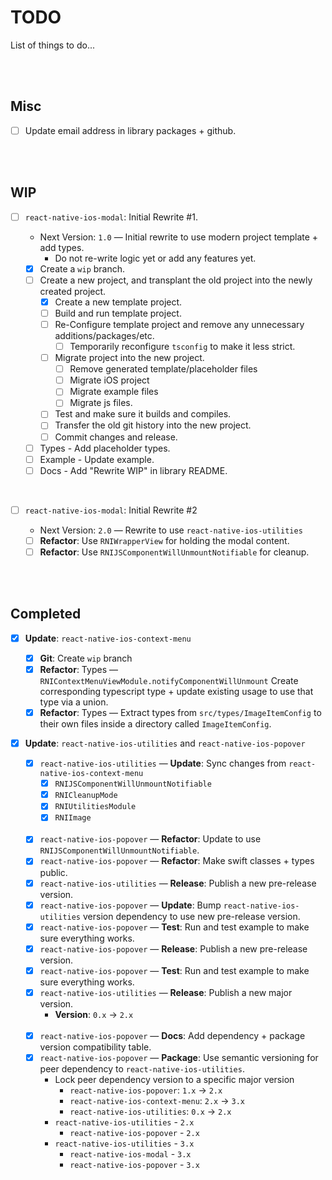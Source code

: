 # TODO

List of things to do...

<br><br>

## Misc

- [ ] Update email address in library packages + github.

<br><br>

## WIP

- [ ] `react-native-ios-modal`: Initial Rewrite #1.

	* Next Version: `1.0` — Initial rewrite to use modern project template + add types.
		* Do not re-write logic yet or add any features yet.

	- [x] Create a `wip` branch.
	- [ ] Create a new project, and transplant the old project into the newly created project.
		- [x] Create a new template project.
		- [ ] Build and run template project.
		- [ ] Re-Configure template project and remove any unnecessary additions/packages/etc. 
			- [ ] Temporarily reconfigure `tsconfig` to make it less strict.
		- [ ] Migrate project into the new project.
			- [ ] Remove generated template/placeholder files
			- [ ] Migrate iOS project
			- [ ] Migrate example files
			- [ ] Migrate js files.
		- [ ] Test and make sure it builds and compiles. 
		- [ ] Transfer the old git history into the new project.
		- [ ] Commit changes and release.
	- [ ] Types - Add placeholder types.
	- [ ] Example - Update example.
	- [ ] Docs - Add "Rewrite WIP" in library README.

<br>

- [ ] `react-native-ios-modal`: Initial Rewrite #2

	* Next Version: `2.0` — Rewrite to use `react-native-ios-utilities`

	- [ ] **Refactor**: Use `RNIWrapperView` for holding the modal content.
	- [ ] **Refactor**: Use `RNIJSComponentWillUnmountNotifiable` for cleanup.

<br><br>

## Completed

- [x] **Update**: `react-native-ios-context-menu`

  - [x] **Git**: Create `wip` branch
  - [x] **Refactor**: Types —  `RNIContextMenuViewModule.notifyComponentWillUnmount` Create corresponding typescript type + update existing usage to use that type via a union.
  - [x] **Refactor**: Types — Extract types from `src/types/ImageItemConfig` to their own files inside a directory called `ImageItemConfig`.
  
- [x] **Update**: `react-native-ios-utilities` and `react-native-ios-popover`

	- [x] `react-native-ios-utilities` — **Update**: Sync changes from `react-native-ios-context-menu`
		- [x] `RNIJSComponentWillUnmountNotifiable`
		- [x] `RNICleanupMode`
		- [x] `RNIUtilitiesModule`
		- [x] `RNIImage`

	<br>

	- [x] `react-native-ios-popover` — **Refactor**: Update to use `RNIJSComponentWillUnmountNotifiable`. 
	- [x] `react-native-ios-popover` — **Refactor**: Make swift classes + types public. 
	- [x] `react-native-ios-utilities` — **Release**: Publish a new pre-release version.
	- [x] `react-native-ios-popover` —  **Update**: Bump `react-native-ios-utilities` version dependency to use new pre-release version.
	- [x] `react-native-ios-popover` —  **Test**: Run and test example to make sure everything works.
	- [x] `react-native-ios-popover` —  **Release**: Publish a new pre-release version.
	- [x] `react-native-ios-popover` —  **Test**: Run and test example to make sure everything works.
	- [x] `react-native-ios-utilities` — **Release**: Publish a new major version.
		* **Version**: `0.x` -> `2.x`
	
	<br>
	
	- [x] `react-native-ios-popover` — **Docs**: Add dependency + package version compatibility table.
	- [x] `react-native-ios-popover` —  **Package**: Use semantic versioning for peer dependency to  `react-native-ios-utilities`.
		* Lock peer dependency version to a specific major version
			* `react-native-ios-popover`: `1.x` -> `2.x`
			* `react-native-ios-context-menu`: `2.x` -> `3.x`
			* `react-native-ios-utilities`: `0.x` -> `2.x`
		* `react-native-ios-utilities` - `2.x`
			* `react-native-ios-popover` - `2.x`
		* `react-native-ios-utilities` - `3.x`
			* `react-native-ios-modal` - `3.x`
			* `react-native-ios-popover` - `3.x`
